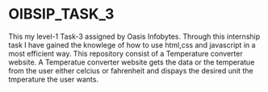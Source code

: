 # OIBSIP_TASK_3
This my level-1 Task-3 assigned by Oasis Infobytes. Through this internship task I have gained the knowlege of how to use html,css and javascript in a most efficient way. This repository consist of a Temperature converter website. A Temperatue converter website gets the data or the temperatue from the user either celcius or fahrenheit and dispays the desired unit the tmperature the user wants.
